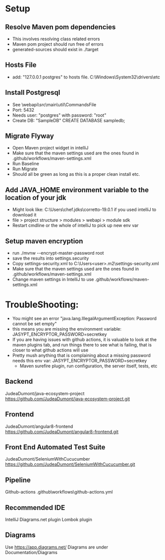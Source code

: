 # Setup

## Resolve Maven pom dependencies
- This involves resolving class related errors
- Maven pom project should run free of errors
- generated-sources should exist in ./target

## Hosts File

- add: "127.0.0.1 postgres" to hosts file. C:\Windows\System32\drivers\etc

## Install Postgresql

- See \webapi\src\main\util\CommandsFile
- Port: 5432
- Needs user: "postgres" with password: "root"
- Create DB: "SampleDB" CREATE DATABASE sampledb;


## Migrate Flyway

- Open Maven project widget in intelliJ
- Make sure that the maven settings used are the ones found in .github/workflows/maven-settings.xml
- Run Baseline
- Run Migrate
- Should all be green as long as this is a proper clean install etc.

## Add JAVA_HOME environment variable to the location of your jdk
- Might look like: C:\Users\chef\.jdks\corretto-19.0.1 if you used intelliJ to download it
 -  file > project structure > modules > webapi > module sdk
- Restart cmdline or the whole of intelliJ to pick up new env var

## Setup maven encryption
- run ./mvnw  --encrypt-master-password root
- save the results into settings.security
- Copy settings-security.xml to C:\Users\<user>\.m2\settings-security.xml
- Make sure that the maven settings used are the ones found in .github/workflows/maven-settings.xml
- Change maven settings in IntelliJ to use .github/workflows/maven-settings.xml

# TroubleShooting:
- You might see an error "java.lang.IllegalArgumentException: Password cannot be set empty"
- this means you are missing the environment variable: JASYPT_ENCRYPTOR_PASSWORD=secretkey
- If you are having issues with github actions, it is valuable to look at the maven
  plugins tab, and run things there to see what is failing, that is closer to what github actions will use
- Pretty mush anything that is complaining about a missing password needs this env var:
  JASYPT_ENCRYPTOR_PASSWORD=secretkey
  - Maven surefire plugin, run configuration, the server itself, tests, etc

## Backend
JudeaDumont/java-ecosystem-project
https://github.com/JudeaDumont/java-ecosystem-project.git

## Frontend
JudeaDumont/angular8-frontend
https://github.com/JudeaDumont/angular8-frontend.git

## Front End Automated Test Suite
JudeaDumont/SeleniumWithCucucumber
https://github.com/JudeaDumont/SeleniumWithCucucumber.git

## Pipeline
Github-actions
.github\workflows\github-actions.yml

## Recommended IDE
IntelliJ
Diagrams.net plugin
Lombok plugin

## Diagrams
Use https://app.diagrams.net/
Diagrams are under Documentation/Diagrams